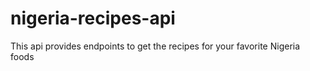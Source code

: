 # nigeria-recipes-api
This api provides endpoints to get the recipes for your favorite Nigeria foods
